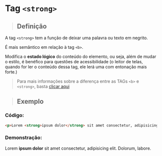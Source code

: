 # Tag `<strong>` 

> ## **Definição**

A tag `<strong>` tem a função de deixar uma palavra ou texto em negrito.

É mais semântico em relação à tag `<b>`.

Modifica o **estado lógico** do conteúdo do elemento, ou seja, além de mudar o estilo, é benéfico para questões de acessibilidade (o leitor de telas, quando for ler o conteúdo dessa tag, ele lerá uma com entonação mais forte.)
  
> Para mais informações sobre a diferença entre as TAGs `<b>` e `<strong>`, basta [clicar aqui](https://developer.mozilla.org/pt-BR/docs/Web/HTML/Element/strong)

> ## **Exemplo**

### **Código**:
  
```html
<p>Lorem <strong>ipsum dolor</strong> sit amet consectetur, adipisicing elit. Dolorum, labore.</p>
```
  
### **Demonstração**:
  
<p>Lorem <strong>ipsum dolor</strong> sit amet consectetur, adipisicing elit. Dolorum, labore.</p>
    